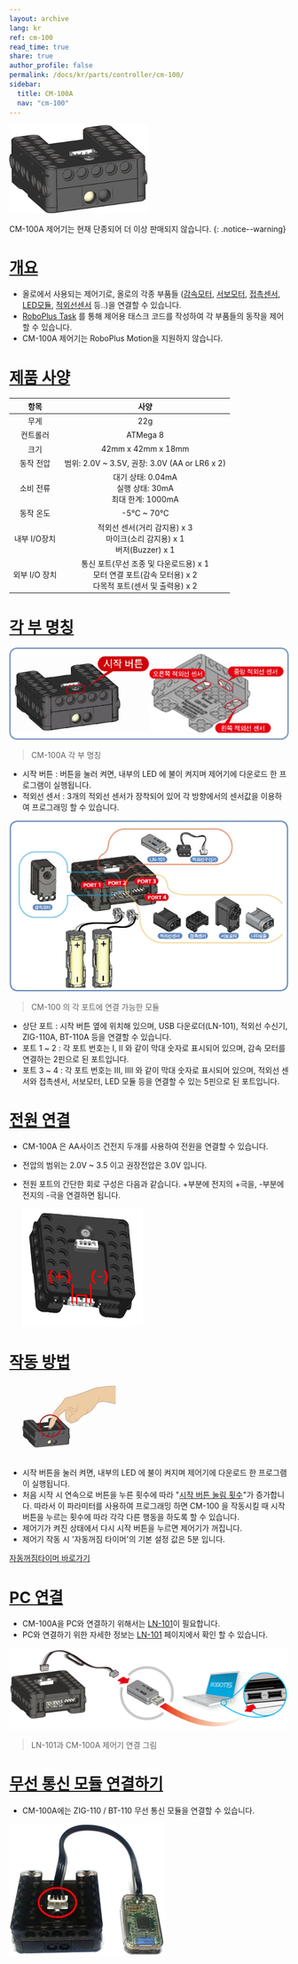 ```yaml
---
layout: archive
lang: kr
ref: cm-100
read_time: true
share: true
author_profile: false
permalink: /docs/kr/parts/controller/cm-100/
sidebar:
  title: CM-100A
  nav: "cm-100"
---
```


![](/assets/images/parts/controller/cm-100/cm100_figure.jpg)

CM-100A 제어기는 현재 단종되어 더 이상 판매되지 않습니다.
{: .notice--warning}

# [개요](#개요)

- 올로에서 사용되는 제어기로, 올로의 각종 부품들 ([감속모터], [서보모터], [접촉센서], [LED모듈], [적외선센서] 등..)을 연결할 수 있습니다.
- [RoboPlus Task] 를 통해 제어용 태스크 코드를 작성하여 각 부품들의 동작을 제어할 수 있습니다.
- CM-100A 제어기는 RoboPlus Motion을 지원하지 않습니다.

# [제품 사양](#제품-사양)

|항목|사양|
|:---:|:---:|
|무게 | 22g|
| 컨트롤러 | ATMega 8|
| 크기 | 42mm x 42mm x 18mm|
| 동작 전압|범위: 2.0V ~ 3.5V, 권장: 3.0V (AA or LR6 x 2)|
|소비 전류|대기 상태: 0.04mA<br />실행 상태: 30mA<br />최대 한계: 1000mA|
|동작 온도| -5&deg;C ~ 70&deg;C|
|내부 I/O장치|적외선 센서(거리 감지용) x 3<br />마이크(소리 감지용) x 1<br />버저(Buzzer) x 1|
|외부 I/O 장치|통신 포트(무선 조종 및 다운로드용) x 1<br />모터 연결 포트(감속 모터용) x 2<br />다목적 포트(센서 및 출력용) x 2|

# [각 부 명칭](#각-부-명칭)

![](/assets/images/parts/controller/cm-100/cm100_partname.png)

> CM-100A 각 부 명칭

- 시작 버튼 : 버튼을 눌러 켜면, 내부의 LED 에 불이 켜지며 제어기에 다운로드 한 프로그램이 실행됩니다.
- 적외선 센서 : 3개의 적외선 센서가 장착되어 있어 각 방향에서의 센서값을 이용하여 프로그래밍 할 수 있습니다.

![](/assets/images/parts/controller/cm-100/cm100_port.jpg)

> CM-100 의 각 포트에 연결 가능한 모듈

- 상단 포트 : 시작 버튼 옆에 위치해 있으며, USB 다운로더(LN-101), 적외선 수신기, ZIG-110A, BT-110A 등을 연결할 수 있습니다.
- 포트 1 ~ 2 : 각 포트 번호는 I, II 와 같이 막대 숫자로 표시되어 있으며, 감속 모터를 연결하는 2핀으로 된 포트입니다.
- 포트 3 ~ 4 : 각 포트 번호는 III, IIII 와 같이 막대 숫자로 표시되어 있으며, 적외선 센서와 접촉센서, 서보모터, LED 모듈 등을 연결할 수 있는 5핀으로 된 포트입니다.

# [전원 연결](#전원-연결)

- CM-100A 은 AA사이즈 건전지 두개를 사용하여 전원을 연결할 수 있습니다.
- 전압의 범위는  2.0V ~ 3.5 이고 권장전압은 3.0V 입니다.
- 전원 포트의 간단한 회로 구성은 다음과 같습니다. +부분에 전지의 +극을, -부분에 전지의 -극을 연결하면 됩니다.

  ![](/assets/images/parts/controller/cm-100/cm100_vcc_gnd.png)

# [작동 방법](#작동-방법)

 ![](/assets/images/parts/controller/cm-100/ollo_2ndoperation.jpg)

- 시작 버튼을 눌러 켜면, 내부의 LED 에 불이 켜지며 제어기에 다운로드 한 프로그램이 실행됩니다.
- 처음 시작 시 연속으로 버튼을 누른 횟수에 따라 "[시작 버튼 눌림 횟수]"가 증가합니다. 따라서 이 파라미터를 사용하여 프로그래밍 하면 CM-100 을 작동시킬 때 시작 버튼을 누르는 횟수에 따라 각각 다른 행동을 하도록 할 수 있습니다.
- 제어기가 켜진 상태에서 다시 시작 버튼을 누르면 제어기가 꺼집니다.
- 제어기 작동 시 '자동꺼짐 타이머'의 기본 설정 값은 5분 입니다.

[자동꺼짐타이머 바로가기]

# [PC 연결](#pc-연결)

- CM-100A을 PC와 연결하기 위해서는 [LN-101]이 필요합니다.
- PC와 연결하기 위한 자세한 정보는 [LN-101] 페이지에서 확인 할 수 있습니다.

 ![](/assets/images/parts/controller/cm-100/ln101_connect.jpg)

> LN-101과 CM-100A 제어기 연결 그림

# [무선 통신 모듈 연결하기](#무선-통신-모듈-연결하기)

- CM-100A에는 ZIG-110 / BT-110 무선 통신 모듈을 연결할 수 있습니다.

 ![](/assets/images/parts/controller/cm-100/cm100_zig110.jpg)      

[감속모터]: /docs/kr/parts/motor/gm-10a/
[서보모터]: /docs/kr/parts/motor/servo_motor/
[접촉센서]: /docs/kr/parts/sensor/ts-10/
[LED모듈]: /docs/kr/parts/display/lm-10/
[적외선센서]: /docs/kr/parts/sensor/irss-10/
[RoboPlus Task]: /docs/kr/software/rplus1/task/getting_started/
[시작 버튼 눌림 횟수]: /docs/kr/software/rplus1/task/programming_02/#시작버튼-눌림횟수
[자동꺼짐타이머 바로가기]: /docs/kr/software/rplus1/task/programming_02/#자동꺼짐-타이머
[LN-101]: /docs/kr/parts/interface/ln-101/
